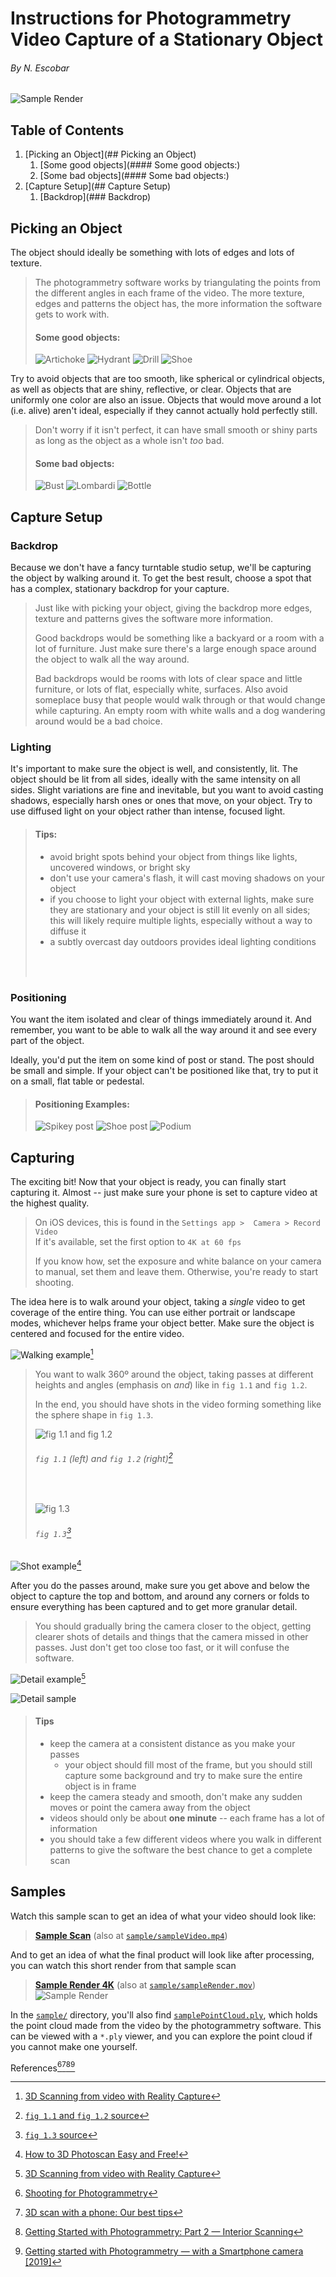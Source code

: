 # Instructions for Photogrammetry Video Capture of a Stationary Object
###### By N. Escobar

![Sample Render](img/sampleRender.gif)

## Table of Contents
1. [Picking an Object](## Picking an Object)
   1. [Some good objects](####  Some good objects:)
   2. [Some bad objects](#### Some bad objects:)
2. [Capture Setup](## Capture Setup)
   1. [Backdrop](### Backdrop)

## Picking an Object
The object should ideally be something with lots of edges 
and lots of texture.

> The photogrammetry software works by triangulating the 
> points from the different angles in each frame of the 
> video. The more texture, edges and patterns the object 
> has, the more information the software gets to work with.
>
> #### Some good objects:
> 
> ![Artichoke](img/artichoke.png)
> ![Hydrant](img/hydrant.png)
> ![Drill](img/drill.png)
> ![Shoe](img/shoe1.jpeg)

Try to avoid objects that are too smooth, like spherical 
or cylindrical objects, as well as objects that are
shiny, reflective, or clear. Objects that are uniformly 
one color are also an issue. Objects that would move 
around a lot (i.e. alive) aren't ideal, especially if they
cannot actually hold perfectly still.

> Don't worry if it isn't perfect, it can have small smooth 
> or shiny parts as long as the object as a whole isn't 
> *too* bad.
>
> #### Some bad objects:
> 
> ![Bust](img/bust.png)
> ![Lombardi](img/lombardi.jpg)
> ![Bottle](img/bottle.jpeg)

## Capture Setup

### Backdrop

Because we don't have a fancy turntable studio setup, we'll
be capturing the object by walking around it. To get the best
result, choose a spot that has a complex, stationary 
backdrop for your capture.

> Just like with picking your object, giving the backdrop
> more edges, texture and patterns gives the software more 
> information.
> 
> Good backdrops would be something like a backyard or a
> room with a lot of furniture. Just make sure there's a
> large enough space around the object to walk all the way
> around.
> 
> Bad backdrops would be rooms with lots of clear space and
> little furniture, or lots of flat, especially white, surfaces. 
> Also avoid someplace busy that people would walk through or 
> that would change while capturing. An empty room with white 
> walls and a dog wandering around would be a bad choice.

### Lighting

It's important to make sure the object is well, and 
consistently, lit. The object should be lit from all sides,
ideally with the same intensity on all sides. Slight
variations are fine and inevitable, but you want to avoid
casting shadows, especially harsh ones or ones that move, 
on your object. Try to use diffused light on your object
rather than intense, focused light.

> #### Tips:
> - avoid bright spots behind your object from things like
lights, uncovered windows, or bright sky
> - don't use your camera's flash, it will cast moving shadows
on your object
> - if you choose to light your object with external lights, 
make sure they are stationary and your object is still lit 
evenly on all sides; this will likely  require multiple lights,
especially without a way to diffuse it
> - a subtly overcast day outdoors provides ideal lighting 
conditions
> <br/>
> <br/>

### Positioning
You want the item isolated and clear of things immediately
around it. And remember, you want to be able to walk all the 
way around it and see every part of the object.

Ideally, you'd put the item on some kind of post or stand. 
The post should be small and simple. If your object can't be 
positioned like that, try to put it on a small, flat table or
pedestal.

> #### Positioning Examples:
> 
> ![Spikey post](img/spikyPost.png)
> ![Shoe post](img/shoe2.jpeg)
> ![Podium](img/podium.jpeg)

## Capturing

The exciting bit! Now that your object is ready, you can
finally start capturing it. Almost -- just make sure your
phone is set to capture video at the highest quality.

> On iOS devices, this is found in the `Settings app > 
> Camera > Record Video`\
> If it's available, set the first option to `4K at 60 fps`
> 
> If you know how, set the exposure and white balance on your
> camera to manual, set them and leave them. Otherwise, you're 
> ready to start shooting.

The idea here is to walk around your object, taking a *single* 
video to get coverage of the entire thing. You can use either
portrait or landscape modes, whichever helps frame your object
better. Make sure the object is centered and focused for the
entire video.

![Walking example](img/walking.gif)[^1]

> You want to walk 360º around the object, taking passes at 
> different heights and angles (emphasis on *and*) like in
> `fig 1.1` and `fig 1.2`.
> 
> In the end, you should have shots in the video forming 
> something like the sphere shape in `fig 1.3`.
> 
> ![fig 1.1 and fig 1.2](img/cameraExample1.jpg)
> ###### `fig 1.1` *(left)* and `fig 1.2` *(right)*[^alpha]
>
> <br/>
>
> ![fig 1.3](img/cameraExample2.jpg)
> ###### `fig 1.3`[^beta]

![Shot example](img/stumpVid.gif)[^2]

After you do the passes around, make sure you get above and below the 
object to capture the top and bottom, and around any corners or folds
to ensure everything has been captured and to get more granular detail.

> You should gradually bring the camera closer to the object, getting
> clearer shots of details and things that the camera missed in other 
> passes. Just don't get too close too fast, or it will confuse the 
> software.

![Detail example](img/view.gif)[^1]

![Detail sample](img/detailSample.gif)


> #### Tips
> - keep the camera at a consistent distance as you make your passes
>   - your object should fill most of the frame, but you should still 
      capture some background and  try to make sure the entire object 
      is in frame
> - keep the camera steady and smooth, don't make any sudden moves or
>   point the camera away from the object
> - videos should only be about **one minute** -- each frame has a lot of 
    information
> - you should take a few different videos where you walk in different 
    patterns to give the software the best chance to get a complete
    scan


## Samples

Watch this sample scan to get an idea of what your video should look like:

> [**Sample Scan**](https://player.vimeo.com/video/628471220?h=8254701244) (also at [`sample/sampleVideo.mp4`](https://github.com/nickesc/PhotogrammetryVideoInstructions/blob/main/sample/sampleVideo.mp4))

And to get an idea of what the final product will look like after processing,
you can watch this short render from that sample scan

> [**Sample Render 4K**](https://player.vimeo.com/video/630037720?h=33217a9381) (also at [`sample/sampleRender.mov`](https://github.com/nickesc/PhotogrammetryVideoInstructions/blob/main/sample/sampleRender.mov))
>![Sample Render](img/sampleRender.gif)

In the [`sample/`](https://github.com/nickesc/PhotogrammetryVideoInstructions/blob/main/sample) 
directory, you'll also find [`samplePointCloud.ply`](https://github.com/nickesc/PhotogrammetryVideoInstructions/blob/main/sample/samplePointCloud.ply),
which holds the point cloud made from the video by the photogrammetry 
software. This can be viewed with a `*.ply` viewer, and you can explore 
the point cloud if you cannot make one yourself.

References[^a][^b][^c][^d]

[^a]: [Shooting for Photogrammetry](https://www.instructables.com/Shooting-for-Photogrammetry/)
[^b]: [3D scan with a phone: Our best tips](https://www.sculpteo.com/en/3d-learning-hub/best-articles-about-3d-printing/3d-scan-smartphone/)
[^c]: [Getting Started with Photogrammetry: Part 2 — Interior Scanning](https://medium.com/realities-io/getting-started-with-photogrammetry-part-2-f957c9e8d61d)
[^d]: [Getting started with Photogrammetry — with a Smartphone camera \[2019\]](https://medium.com/realities-io/getting-started-with-photogrammetry-d0a6ee40cb72)

[^1]: [3D Scanning from video with Reality Capture](https://www.youtube.com/watch?v=i8AdX6OCvHg)
[^2]: [How to 3D Photoscan Easy and Free!](https://www.youtube.com/watch?v=k4NTf0hMjtY)

[^alpha]: [`fig 1.1` and `fig 1.2` source](https://www.3dscanstore.com/blog/3d-scanning-reflective-objects)
[^beta]: [`fig 1.3` source](https://www.vistable.com/photogrammetry-or-photo-modeling-for-the-digital-factory-model/)

